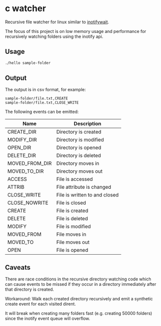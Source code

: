 # c watcher

Recursive file watcher for linux similar to [inotifywait](https://github.com/inotify-tools/inotify-tools).

The focus of this project is on low memory usage and performance for recursively watching folders using the inotify api.

## Usage

```sh
./hello sample-folder
```

## Output

The output is in csv format, for example:

```
sample-folder/file.txt,CREATE
sample-folder/file.txt,CLOSE_WRITE
```

The following events can be emitted:

| Name           | Description                   |
| -------------- | ----------------------------- |
| CREATE_DIR     | Directory is created          |
| MODIFY_DIR     | Directory is modified         |
| OPEN_DIR       | Directory is opened           |
| DELETE_DIR     | Directory is deleted          |
| MOVED_FROM_DIR | Directory moves in            |
| MOVED_TO_DIR   | Directory moves out           |
| ACCESS         | File is accessed              |
| ATTRIB         | File attribute is changed     |
| CLOSE_WRITE    | File is written to and closed |
| CLOSE_NOWRITE  | File is closed                |
| CREATE         | File is created               |
| DELETE         | File is deleted               |
| MODIFY         | File is modified              |
| MOVED_FROM     | File moves in                 |
| MOVED_TO       | File moves out                |
| OPEN           | File is opened                |

## Caveats

There are race conditions in the recursive directory watching code which can cause events to be missed if they occur in a directory immediately after that directory is created.

Workaround: Walk each created directory recursively and emit a synthetic create event for each visited dirent.

It will break when creating many folders fast (e.g. creating 50000 folders) since the inotify event queue will overflow.
